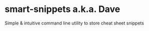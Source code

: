 # smart-snippets a.k.a. Dave
Simple &amp; intuitive command line utility to store cheat sheet snippets
